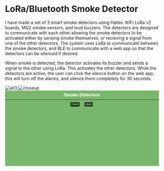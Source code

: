 # LoRa/Bluetooth Smoke Detector

I have made a set of 3 smart smoke detectors using Haltec WiFi LoRa v2 boards, MQ2 smoke sensors, and loud buzzers. The detectors are designed to communicate with each other allowing the smoke detectors to be activated either by sensing smoke themselves, or recieving a signal from one of the other detectors. The system uses LoRa to communicate between the smoke detectors, and BLE to communicate with a web app so that the detectors can be silenced if desired.

When smoke is detected, the detector activates its buzzer and sends a signal to the other using LoRa. This activates the other detectors. While the detectors are active, the user can click the silence button on the web app, this will turn off the alarms, and silence them completely for 30 seconds.

![all3](/photos/all3.jpeg)
![closeup](/photos/closeup.jpeg)
![webapp](/photos/webapp.png)